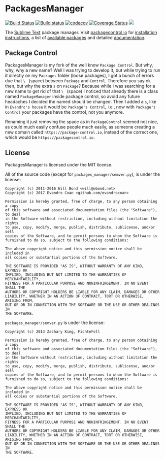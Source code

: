 # PackagesManager

[![Build Status](https://travis-ci.org/evandrocoan/PackagesManager.svg?branch=master)](https://travis-ci.org/evandrocoan/PackagesManager)
[![Build status](https://ci.appveyor.com/api/projects/status/github/evandrocoan/PackagesManager?branch=master&svg=true)](https://ci.appveyor.com/project/evandrocoan/PackagesManager/branch/master)
[![codecov](https://codecov.io/gh/evandrocoan/PackagesManager/branch/master/graph/badge.svg)](https://codecov.io/gh/evandrocoan/PackagesManager)
[![Coverage Status](https://coveralls.io/repos/github/evandrocoan/PackagesManager/badge.svg?branch=master)](https://coveralls.io/github/evandrocoan/PackagesManager?branch=master)
<a href="https://packagecontrol.io/packages/Package Control"><img src="https://packagecontrol.herokuapp.com/downloads/Package Control.svg"></a>

The [Sublime Text](http://www.sublimetext.com) package manager. Visit
[packagecontrol.io](https://packagecontrol.io) for
[installation instructions](https://packagecontrol.io/installation), a list of
[available packages](https://packagecontrol.io/browse) and detailed
[documentation](https://packagecontrol.io/docs).


## Package Control

PackagesManager is my fork of the well know `Package Control`. But why, why, why a new name? Well I
was trying to develop it, but while trying to run it directly on my `Packages` folder (loose
packages), I got a bunch of errors due that `\ ` (space) between `Package` and `Control`. Therefore
you say ok then, but why the extra `s` on `Package`? Because while I was searching for a new name to
get rid of that `\ ` (space) I noticed that already there is a class named `PackageManager` inside
package control, so avoid any future headaches I decided the named should be changed. Then I added a
`s`, like in `Evandro's house` it would be `Package's Control`, i.e., now with `Package's Control`
your packages have the control, not you anymore.

Renaming it just removing the space as in `PackageControl` seemed not nice, as could much easily
confuse people much easily, as someone creating a new domain called `https://package-control.io`,
instead of the correct one, which would be `https://packagecontrol.io`.


## License

PackagesManager is licensed under the MIT license.

All of the source code (except for `packages_manager/semver.py`), is under the
license:

```
Copyright (c) 2011-2016 Will Bond <will@wbond.net>
Copyright (c) 2017 Evandro Coan <github.com/evandrocoan>

Permission is hereby granted, free of charge, to any person obtaining a copy
of this software and associated documentation files (the "Software"), to deal
in the Software without restriction, including without limitation the rights
to use, copy, modify, merge, publish, distribute, sublicense, and/or sell
copies of the Software, and to permit persons to whom the Software is
furnished to do so, subject to the following conditions:

The above copyright notice and this permission notice shall be included in
all copies or substantial portions of the Software.

THE SOFTWARE IS PROVIDED "AS IS", WITHOUT WARRANTY OF ANY KIND, EXPRESS OR
IMPLIED, INCLUDING BUT NOT LIMITED TO THE WARRANTIES OF MERCHANTABILITY,
FITNESS FOR A PARTICULAR PURPOSE AND NONINFRINGEMENT. IN NO EVENT SHALL THE
AUTHORS OR COPYRIGHT HOLDERS BE LIABLE FOR ANY CLAIM, DAMAGES OR OTHER
LIABILITY, WHETHER IN AN ACTION OF CONTRACT, TORT OR OTHERWISE, ARISING FROM,
OUT OF OR IN CONNECTION WITH THE SOFTWARE OR THE USE OR OTHER DEALINGS IN
THE SOFTWARE.
```

`packages_manager/semver.py` is under the license:

```
Copyright (c) 2013 Zachary King, FichteFoll

Permission is hereby granted, free of charge, to any person obtaining a copy
of this software and associated documentation files (the "Software"), to deal
in the Software without restriction, including without limitation the rights
to use, copy, modify, merge, publish, distribute, sublicense, and/or sell
copies of the Software, and to permit persons to whom the Software is
furnished to do so, subject to the following conditions:

The above copyright notice and this permission notice shall be included in
all copies or substantial portions of the Software.

THE SOFTWARE IS PROVIDED "AS IS", WITHOUT WARRANTY OF ANY KIND, EXPRESS OR
IMPLIED, INCLUDING BUT NOT LIMITED TO THE WARRANTIES OF MERCHANTABILITY,
FITNESS FOR A PARTICULAR PURPOSE AND NONINFRINGEMENT. IN NO EVENT SHALL THE
AUTHORS OR COPYRIGHT HOLDERS BE LIABLE FOR ANY CLAIM, DAMAGES OR OTHER
LIABILITY, WHETHER IN AN ACTION OF CONTRACT, TORT OR OTHERWISE, ARISING FROM,
OUT OF OR IN CONNECTION WITH THE SOFTWARE OR THE USE OR OTHER DEALINGS IN
THE SOFTWARE.
```
